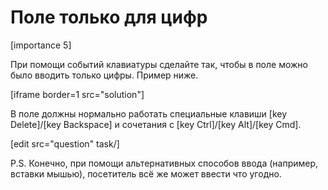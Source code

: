 # Поле только для цифр

[importance 5]

При помощи событий клавиатуры сделайте так, чтобы в поле можно было вводить только цифры. Пример ниже.

[iframe border=1 src="solution"]

В поле должны нормально работать специальные клавиши [key Delete]/[key Backspace] и сочетания c [key Ctrl]/[key Alt]/[key Cmd].

[edit src="question" task/]

P.S. Конечно, при помощи альтернативных способов ввода (например, вставки мышью), посетитель всё же может ввести что угодно.